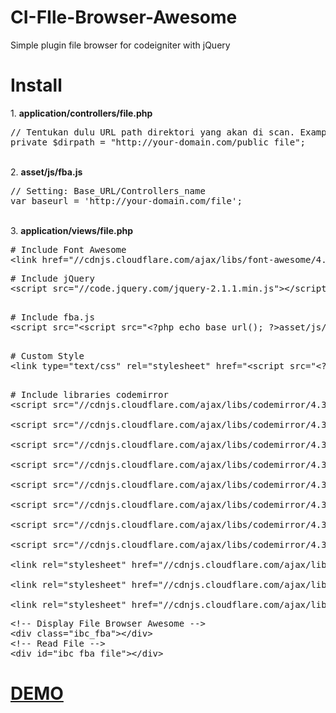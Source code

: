 # CI-FIle-Browser-Awesome
Simple plugin file browser for codeigniter with jQuery
<h1>Install</h1>
1. <b>application/controllers/file.php</b><br>
<pre>// Tentukan dulu URL path direktori yang akan di scan. Example: http://ibacor.com/download/file
private $dirpath = "http://your-domain.com/public_file";</pre><br>
2. <b>asset/js/fba.js</b><br>
<pre>// Setting: Base_URL/Controllers_name
var baseurl = 'http://your-domain.com/file';</pre><br>
3. <b>application/views/file.php</b><br>
<pre>
# Include Font Awesome
&lt;link href="//cdnjs.cloudflare.com/ajax/libs/font-awesome/4.1.0/css/font-awesome.min.css" rel="stylesheet"&gt;
</pre>
<pre>
# Include jQuery
&lt;script src="//code.jquery.com/jquery-2.1.1.min.js"&gt;&lt;/script&gt;
</pre>
<pre>    
# Include fba.js
&lt;script src="&lt;script src="&lt;?php echo base_url(); ?&gt;asset/js/fba.js"&gt;&lt;/script&gt;
</pre>
<pre>    
# Custom Style
&lt;link type="text/css" rel="stylesheet" href="&lt;script src="&lt;?php echo base_url(); ?&gt;asset/css/fba.css" /&gt;
</pre>
<pre>    
# Include libraries codemirror
&lt;script src="//cdnjs.cloudflare.com/ajax/libs/codemirror/4.3.0/codemirror.min.js"&gt;&lt;/script&gt; <br>
&lt;script src="//cdnjs.cloudflare.com/ajax/libs/codemirror/4.3.0/mode/xml/xml.min.js"&gt;&lt;/script&gt; <br>
&lt;script src="//cdnjs.cloudflare.com/ajax/libs/codemirror/4.3.0/mode/javascript/javascript.min.js"&gt;&lt;/script&gt; <br>
&lt;script src="//cdnjs.cloudflare.com/ajax/libs/codemirror/4.3.0/mode/css/css.min.js"&gt;&lt;/script&gt; <br>
&lt;script src="//cdnjs.cloudflare.com/ajax/libs/codemirror/4.3.0/mode/htmlmixed/htmlmixed.min.js"&gt;&lt;/script&gt; <br>
&lt;script src="//cdnjs.cloudflare.com/ajax/libs/codemirror/4.3.0/addon/dialog/dialog.min.js"&gt;&lt;/script&gt; <br>
&lt;script src="//cdnjs.cloudflare.com/ajax/libs/codemirror/4.3.0/addon/search/searchcursor.min.js"&gt;&lt;/script&gt; <br>
&lt;script src="//cdnjs.cloudflare.com/ajax/libs/codemirror/4.3.0/addon/search/search.min.js"&gt;&lt;/script&gt; <br>
&lt;link rel="stylesheet" href="//cdnjs.cloudflare.com/ajax/libs/codemirror/4.3.0/codemirror.min.css"&gt; <br>
&lt;link rel="stylesheet" href="//cdnjs.cloudflare.com/ajax/libs/codemirror/4.3.0/addon/dialog/dialog.min.css"&gt; <br>
&lt;link rel="stylesheet" href="//cdnjs.cloudflare.com/ajax/libs/codemirror/4.3.0/theme/monokai.min.css"&gt;
</pre>
<pre>
&lt;!-- Display File Browser Awesome --&gt;
&lt;div class="ibc_fba"&gt;&lt;/div&gt;
&lt;!-- Read File --&gt;
&lt;div id="ibc_fba_file"&gt;&lt;/div&gt;
</pre>
<h1><a href ="http://ibacor.com/file" target="_BLANK">DEMO</a></h1>

